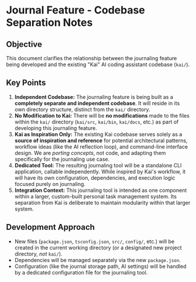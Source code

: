 # Journal Feature - Codebase Separation Notes

## Objective

This document clarifies the relationship between the journaling feature being developed and the existing "Kai" AI coding assistant codebase (`kai/`).

## Key Points

1.  **Independent Codebase:** The journaling feature is being built as a **completely separate and independent codebase**. It will reside in its own directory structure, distinct from the `kai/` directory.
2.  **No Modification to Kai:** There will be **no modifications** made to the files within the `kai/` directory (`kai/src`, `kai/bin`, `kai/docs`, etc.) as part of developing this journaling feature.
3.  **Kai as Inspiration Only:** The existing Kai codebase serves solely as a **source of inspiration and reference** for potential architectural patterns, workflow ideas (like the AI reflection loop), and command-line interface design. We are *porting concepts*, not code, and adapting them specifically for the journaling use case.
4.  **Dedicated Tool:** The resulting journaling tool will be a standalone CLI application, callable independently. While inspired by Kai's workflow, it will have its own configuration, dependencies, and execution logic focused purely on journaling.
5.  **Integration Context:** This journaling tool is intended as one component within a larger, custom-built personal task management system. Its separation from Kai is deliberate to maintain modularity within that larger system.

## Development Approach

-   New files (`package.json`, `tsconfig.json`, `src/`, `config/`, etc.) will be created in the current working directory (or a designated new project directory, *not* `kai/`).
-   Dependencies will be managed separately via the new `package.json`.
-   Configuration (like the journal storage path, AI settings) will be handled by a dedicated configuration file for the journaling tool.